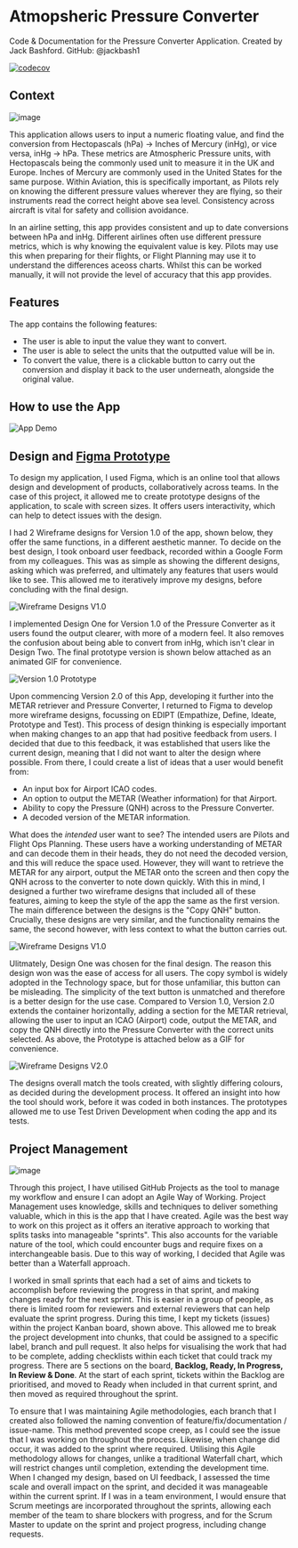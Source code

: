 # Atmopsheric Pressure Converter
Code &amp; Documentation for the Pressure Converter Application. Created by Jack Bashford. GitHub: @jackbash1

[![codecov](https://codecov.io/gh/jackbash1/PressureConverter/branch/feature%2Funit-testing/graph/badge.svg?token=QPCR8QED5I)](https://codecov.io/gh/jackbash1/PressureConverter)

## Context

![image](https://github.com/user-attachments/assets/a5716e1f-6cb1-4000-a430-ff9ec8cfd6e5)


This application allows users to input a numeric floating value, and find the conversion from Hectopascals (hPa) -> Inches of Mercury (inHg), or vice versa, inHg -> hPa. These metrics are Atmospheric Pressure units, with Hectopascals being the commonly used unit to measure it in the UK and Europe. Inches of Mercury are commonly used in the United States for the same purpose. Within Aviation, this is specifically important, as Pilots rely on knowing the different pressure values wherever they are flying, so their instruments read the correct height above sea level. Consistency across aircraft is vital for safety and collision avoidance.

In an airline setting, this app provides consistent and up to date conversions between hPa and inHg. Different airlines often use different pressure metrics, which is why knowing the equivalent value is key. Pilots may use this when preparing for their flights, or Flight Planning may use it to understand the differences aceoss charts. Whilst this can be worked manually, it will not provide the level of accuracy that this app provides. 

## Features
The app contains the following features:
* The user is able to input the value they want to convert.
* The user is able to select the units that the outputted value will be in.
* To convert the value, there is a clickable button to carry out the conversion and display it back to the user underneath, alongside the original value.

## How to use the App

![App Demo](https://github.com/user-attachments/assets/49afee50-bf81-4796-9979-0c21e469b79d)


## Design and [Figma Prototype](https://www.figma.com/proto/SKUixSRww6lVhCeuEjPoJe/Design-Prototype?node-id=46-2&t=UTFqlbxfzRfOGJ9T-1)

To design my application, I used Figma, which is an online tool that allows design and development of products, collaboratively across teams. In the case of this project, it allowed me to create prototype designs of the application, to scale with screen sizes. It offers users interactivity, which can help to detect issues with the design. 

I had 2 Wireframe designs for Version 1.0 of the app, shown below, they offer the same functions, in a different aesthetic manner. To decide on the best design, I took onboard user feedback, recorded within a Google Form from my colleagues. This was as simple as showing the different designs, asking which was preferred, and ultimately any features that users would like to see. This allowed me to iteratively improve my designs, before concluding with the final design. 

![Wireframe Designs V1.0](https://github.com/user-attachments/assets/f4924cb3-930a-43ca-92bb-0e1e28ba676e)

I implemented Design One for Version 1.0 of the Pressure Converter as it users found the output clearer, with more of a modern feel. It also removes the confusion about being able to convert from inHg, which isn't clear in Design Two. The final prototype version is shown below attached as an animated GIF for convenience.

![Version 1.0 Prototype](https://github.com/user-attachments/assets/6d96fa34-8c83-4c23-9beb-5eeda790ab30)


Upon commencing Version 2.0 of this App, developing it further into the METAR retriever and Pressure Converter, I returned to Figma to develop more wireframe designs, focussing on EDIPT (Empathize, Define, Ideate, Prototype and Test). This process of design thinking is especially important when making changes to an app that had positive feedback from users. I decided that due to this feedback, it was established that users like the current design, meaning that I did not want to alter the design where possible. From there, I could create a list of ideas that a user would benefit from:
* An input box for Airport ICAO codes.
* An option to output the METAR (Weather information) for that Airport.
* Ability to copy the Pressure (QNH) across to the Pressure Converter.
* A decoded version of the METAR information.

What does the <i>intended</i> user want to see?
The intended users are Pilots and Flight Ops Planning. These users have a working understanding of METAR and can decode them in their heads, they do not need the decoded version, and this will reduce the space used. However, they will want to retrieve the METAR for any airport, output the METAR onto the screen and then copy the QNH across to the converter to note down quickly. With this in mind, I designed a further two wireframe designs that included all of these features, aiming to keep the style of the app the same as the first version. The main difference between the designs is the "Copy QNH" button. Crucially, these designs are very similar, and the functionality remains the same, the second however, with less context to what the button carries out. 

![Wireframe Designs V1.0](https://github.com/user-attachments/assets/6d711579-f50e-47f7-875b-96b43bd28f37)

Ulitmately, Design One was chosen for the final design. The reason this design won was the ease of access for all users. The copy symbol is widely adopted in the Technology space, but for those unfamiliar, this button can be misleading. The simplicity of the text button is unmatched and therefore is a better design for the use case. Compared to Version 1.0, Version 2.0 extends the container horizontally, adding a section for the METAR retrieval, allowing the user to input an ICAO (Airport) code, output the METAR, and copy the QNH directly into the Pressure Converter with the correct units selected. As above, the Prototype is attached below as a GIF for convenience.

![Wireframe Designs V2.0](https://github.com/user-attachments/assets/7af719f9-0fa4-45c4-a4c0-930595631106)

The designs overall match the tools created, with slightly differing colours, as decided during the development process. It offered an insight into how the tool should work, before it was coded in both instances. The prototypes allowed me to use Test Driven Development when coding the app and its tests.

## Project Management

![image](https://github.com/user-attachments/assets/52ad450f-d476-4d08-8c43-3b1c14aa8474)

Through this project, I have utilised GitHub Projects as the tool to manage my workflow and ensure I can adopt an Agile Way of Working. Project Management uses knowledge, skills and techniques to deliver something valuable, which in this is the app that I have created. Agile was the best way to work on this project as it offers an iterative approach to working that splits tasks into manageable "sprints". This also accounts for the variable nature of the tool, which could encounter bugs and require fixes on a interchangeable basis. Due to this way of working, I decided that Agile was better than a Waterfall approach. 

I worked in small sprints that each had a set of aims and tickets to accomplish before reviewing the progress in that sprint, and making changes ready for the next sprint. This is easier in a group of people, as there is limited room for reviewers and external reviewers that can help evaluate the sprint progress. During this time, I kept my tickets (issues) within the project Kanban board, shown above. This allowed me to break the project development into chunks, that could be assigned to a specific label, branch and pull request. It also helps for visualising the work that had to be complete, adding checklists within each ticket that could track my progress. There are 5 sections on the board, **Backlog, Ready, In Progress, In Review & Done**. At the start of each sprint, tickets within the Backlog are prioritised, and moved to Ready when included in that current sprint, and then moved as required throughout the sprint.

To ensure that I was maintaining Agile methodologies, each branch that I created also followed the naming convention of feature/fix/documentation / issue-name. This method prevented scope creep, as I could see the issue that I was working on throughout the process. Likewise, when change did occur, it was added to the sprint where required. Utilising this Agile methodology allows for changes, unlike a traditional Waterfall chart, which will restrict changes until completion, extending the development time. When I changed my design, based on UI feedback, I assessed the time scale and overall impact on the sprint, and decided it was manageable within the current sprint. If I was in a team environment, I would ensure that Scrum meetings are incorporated throughout the sprints, allowing each member of the team to share blockers with progress, and for the Scrum Master to update on the sprint and project progress, including change requests.






